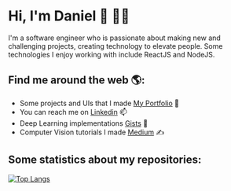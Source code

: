 # Hi, I'm Daniel 👋 👨‍💻
<!--
<img src="https://raw.githubusercontent.com/danielpaz6/danielpaz6/master/gh-header.png" alt="Banner of Daniel Paz - Software Engineer">
-->
I'm a software engineer who is passionate about making new and challenging projects, creating technology to elevate people. Some technologies I enjoy working with include ReactJS and NodeJS.


## Find me around the web 🌎:
- Some projects and UIs that I made <a href="https://danielpaz.me/">My Portfolio</a> 💼
- You can reach me on <a href="https://www.linkedin.com/in/paz-daniel/">Linkedin</a> 📫
- Deep Learning implementations <a href="https://gist.github.com/danielpaz6">Gists</a> 🔬
- Computer Vision tutorials I made <a href="https://medium.com/@danielpaz601">Medium</a> ✍️

## Some statistics about my repositories:
[![Top Langs](https://github-readme-stats.vercel.app/api/top-langs/?username=danielpaz6&layout=compact&theme=radical)](https://github.com/anuraghazra/github-readme-stats)


<!--
**danielpaz6/danielpaz6** is a ✨ _special_ ✨ repository because its `README.md` (this file) appears on your GitHub profile.

Here are some ideas to get you started:

- 🔭 I’m currently working on ...
- 🌱 I’m currently learning ...
- 👯 I’m looking to collaborate on ...
- 🤔 I’m looking for help with ...
- 💬 Ask me about ...
- 📫 How to reach me: ...
- 😄 Pronouns: ...
- ⚡ Fun fact: ...
-->
